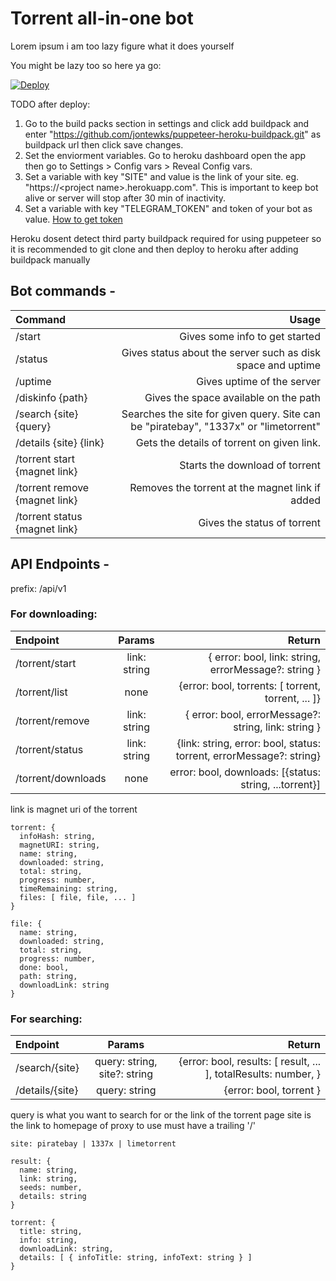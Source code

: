 # Torrent all-in-one bot

Lorem ipsum i am too lazy figure what it does yourself

You might be lazy too so here ya go:

[![Deploy](https://www.herokucdn.com/deploy/button.svg)](https://heroku.com/deploy?template=https://github.com/patheticGeek/torrent-aio-bot)

TODO after deploy:
1. Go to the build packs section in settings and click add buildpack and enter "https://github.com/jontewks/puppeteer-heroku-buildpack.git" as buildpack url then click save changes.
2. Set the enviorment variables. Go to heroku dashboard open the app then go to Settings > Config vars > Reveal Config vars.
3. Set a variable with key "SITE" and value is the link of your site. eg. "https://\<project name>.herokuapp.com". This is important to keep bot alive or server will stop after 30 min of inactivity.
4. Set a variable with key "TELEGRAM_TOKEN" and token of your bot as value. [How to get token](https://core.telegram.org/bots/#creating-a-new-bot)

Heroku dosent detect third party buildpack required for using puppeteer so it is recommended to git clone and then deploy to heroku after adding buildpack manually

## Bot commands -
| Command                       |                                                                                Usage |
| :---------------------------- | -----------------------------------------------------------------------------------: |
| /start                        |                                                       Gives some info to get started |
| /status                       |                          Gives status about the server such as disk space and uptime |
| /uptime                       |                                                           Gives uptime of the server |
| /diskinfo {path}              |                                                Gives the space available on the path |
| /search {site} {query}        | Searches the site for given query. Site can be "piratebay", "1337x" or "limetorrent" |
| /details {site} {link}        |                                           Gets the details of torrent on given link. |
| /torrent start {magnet link}  |                                                       Starts the download of torrent |
| /torrent remove {magnet link} |                                      Removes the torrent at the magnet link if added |
| /torrent status {magnet link} |                                                          Gives the status of torrent |

## API Endpoints -

prefix: /api/v1

### For downloading:

| Endpoint           |    Params    |                                                              Return |
| :----------------- | :----------: | ------------------------------------------------------------------: |
| /torrent/start     | link: string |                { error: bool, link: string, errorMessage?: string } |
| /torrent/list      |     none     |                  {error: bool, torrents: [ torrent, torrent, ... ]} |
| /torrent/remove    | link: string |                { error: bool, errorMessage?: string, link: string } |
| /torrent/status    | link: string | {link: string, error: bool, status: torrent, errorMessage?: string} |
| /torrent/downloads |     none     |              error: bool, downloads: [{status: string, ...torrent}] |

link is magnet uri of the torrent

```
torrent: {
  infoHash: string,
  magnetURI: string,
  name: string,
  downloaded: string,
  total: string,
  progress: number,
  timeRemaining: string,
  files: [ file, file, ... ]
}

file: {
  name: string,
  downloaded: string,
  total: string,
  progress: number,
  done: bool,
  path: string,
  downloadLink: string
}
```

### For searching:

| Endpoint        |            Params            |                                                          Return |
| :-------------- | :--------------------------: | --------------------------------------------------------------: |
| /search/{site}  | query: string, site?: string | {error: bool, results: [ result, ... ], totalResults: number, } |
| /details/{site} |        query: string         |                                         {error: bool, torrent } |

query is what you want to search for or the link of the torrent page
site is the link to homepage of proxy to use must have a trailing '/'

```
site: piratebay | 1337x | limetorrent

result: {
  name: string,
  link: string,
  seeds: number,
  details: string
}

torrent: {
  title: string,
  info: string,
  downloadLink: string,
  details: [ { infoTitle: string, infoText: string } ]
}
```
